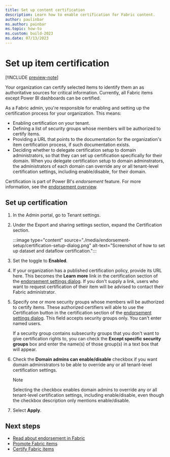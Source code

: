 ```yaml
---
title: Set up content certification
description: Learn how to enable certification for Fabric content.
author: paulinbar
ms.author: painbar
ms.topic: how-to
ms.custom: build-2023
ms.date: 07/13/2023
---
```


# Set up item certification

[!INCLUDE [preview-note](../includes/preview-note.md)]

Your organization can certify selected items to identify them an as authoritative sources for critical information. Currently, all Fabric items except Power BI dashboards can be certified.

As a Fabric admin, you're responsible for enabling and setting up the certification process for your organization. This means:
* Enabling certification on your tenant.
* Defining a list of security groups whose members will be authorized to certify items.
* Providing a URL that points to the documentation for the organization's item certification process, if such documentation exists.
* Deciding whether to delegate certification setup to domain administrators, so that they can set up certification specifically for their domain. When you delegate certification setup to domain adminstrators, the administrators of each domain can override any or all tenant-level certification settings, including enable/disable, for their domain.

Certification is part of Power BI's *endorsement* feature. For more information, see the [endorsement overview](../governance/endorsement-overview.md).

## Set up certification

1. In the Admin portal, go to Tenant settings.
1. Under the Export and sharing settings section, expand the Certification section.

   :::image type="content" source="./media/endorsement-setup/certification-setup-dialog.png" alt-text="Screenshot of how to set up dataset and dataflow certification.":::

1. Set the toggle to **Enabled**.
1. If your organization has a published certification policy, provide its URL here. This becomes the **Learn more** link in the certification section of the [endorsement settings dialog](../get-started/endorsement-promote-certify.md#request-item-certification). If you don't supply a link, users who want to request certification of their item will be advised to contact their Fabric administrator.
1. Specify one or more security groups whose members will be authorized to certify items. These authorized certifiers will able to use the Certification button in the certification section of the [endorsement settings dialog](../get-started/endorsement-promote-certify.md#certify-items). This field accepts security groups only. You can't enter named users.
    
    If a security group contains subsecurity groups that you don't want to give certification rights to, you can check the **Except specific security groups** box and enter the name(s) of those group(s) in a text box that will appear.

1. Check the **Domain admins can enable/disable** checkbox if you want domain administrators to be able to override any or all tenant-level certification settings.

    > [!NOTE]
    > Selecting the checkbox enables domain admins to override any or all tenant-level certification settings, including enable/disable, even though the checkbox description only mentions enable/disable.

1. Select **Apply**.

## Next steps

* [Read about endorsement in Fabric](../governance/endorsement-overview.md)
* [Promote Fabric items](../get-started/endorsement-promote-certify.md#promote-items)
* [Certify Fabric items](../get-started/endorsement-promote-certify.md#certify-items)
